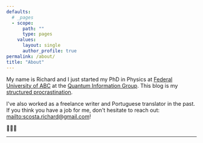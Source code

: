 ```yaml
---
defaults:
  # _pages
  - scope:
      path: ""
      type: pages
    values:
      layout: single
      author_profile: true
permalink: /about/
title: "About"
---
```


My name is Richard and I just started my PhD in Physics at [Federal University of ABC](http://ri.ufabc.edu.br/en/) at the [Quantum Information Group](https://www.quantumufabc.org/). This blog is my [structured procrastination](www.structuredprocrastination.com).

I've also worked as a freelance writer and Portuguese translator in the past. If you think you have a job for me, don't hesitate to reach out: <mailto:scosta.richard@gmail.com>!

🐇🐇🐇

---
